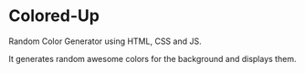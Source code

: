 # Colored-Up
Random Color Generator using HTML, CSS and JS.

It generates random awesome colors for the background and displays them.
